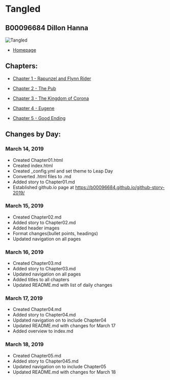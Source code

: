 # Tangled
## B00096684 Dillon Hanna

![Tangled](https://ohmy.disney.com/wp-content/uploads/2013/07/Tangled-Header.jpg)

* [Homepage](https://b00096684.github.io/github-story-2019/)

## Chapters:
* [Chapter 1 - Rapunzel and Flynn Rider](Chapter01.md)

* [Chapter 2 - The Pub](Chapter02.md)

* [Chapter 3 - The Kingdom of Corona](Chapter03.md)

* [Chapter 4 - Eugene](Chapter04.md)

* [Chapter 5 - Good Ending](Chapter05.md)


## Changes by Day:
### March 14, 2019
* Created Chapter01.html
* Created index.html
* Created _config.yml and set theme to Leap Day
* Converted .html files to .md
* Added story to Chapter01.md
* Established github.io page at https://b00096684.github.io/github-story-2019/


### March 15, 2019
* Created Chapter02.md
* Added story to Chapter02.md
* Added header images
* Format changes(bullet points, headings)
* Updated navigation on all pages


### March 16, 2019
* Created Chapter03.md
* Added story to Chapter03.md
* Updated navigation on all pages
* Added titles to all chapters
* Updated README.md with list of daily changes

### March 17, 2019
* Created Chapter04.md
* Added story to Chapter04.md
* Updated navigation on to include Chapter04
* Updated README.md with changes for March 17
* Added overview to index.md

### March 18, 2019
* Created Chapter05.md
* Added story to Chapter045.md
* Updated navigation on to include Chapter05
* Updated README.md with changes for March 18